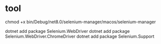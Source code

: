 # tool

chmod +x bin/Debug/net8.0/selenium-manager/macos/selenium-manager

dotnet add package Selenium.WebDriver
dotnet add package Selenium.WebDriver.ChromeDriver
dotnet add package Selenium.Support
